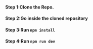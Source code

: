 #### Step 1:Clone the Repo.
#### Step 2:Go inside the cloned repository
#### Step 3:Run `npm install`
#### Step 4:Run `npm run dev`

